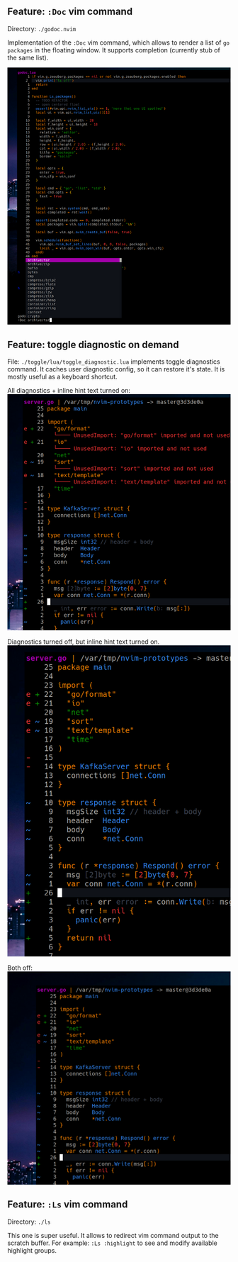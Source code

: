 ## Feature: `:Doc` vim command

Directory: `./godoc.nvim`

Implementation of the `:Doc` vim command, which allows to render a list of `go packages` in the floating window. It supports completion (currently stub of the same list).

![doc-cmd](doc/doc-cmd.png)


## Feature: toggle diagnostic on demand

File: `./toggle/lua/toggle_diagnostic.lua` implements toggle diagnostics command. It caches user diagnostic config, so it can restore it's state. It is mostly useful as a keyboard shortcut.

All diagnostics + inline hint text turned on:
![doc-cmd](doc/toggle-diag-1.png)

Diagnostics turned off, but inline hint text turned on.
![doc-cmd](doc/toggle-diag-2.png)

Both off:
![doc-cmd](doc/toggle-diag-3.png)



## Feature: `:Ls` vim command

Directory: `./ls`

This one is super useful. It allows to redirect vim command output to the scratch buffer. For example: `:Ls :highlight` to see and modify available highlight groups.
